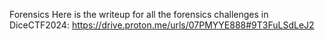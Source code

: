 Forensics
Here is the writeup for all the forensics challenges in DiceCTF2024: https://drive.proton.me/urls/07PMYYE888#9T3FuLSdLeJ2
